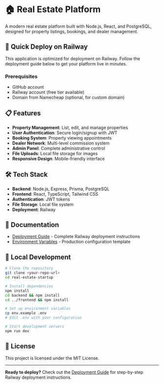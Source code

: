 # 🏠 Real Estate Platform

A modern real estate platform built with Node.js, React, and PostgreSQL, designed for property listings, bookings, and dealer management.

## 🚀 Quick Deploy on Railway

This application is optimized for deployment on Railway. Follow the deployment guide below to get your platform live in minutes.

### Prerequisites
- GitHub account
- Railway account (free tier available)
- Domain from Namecheap (optional, for custom domain)

## 📋 Features

- **Property Management**: List, edit, and manage properties
- **User Authentication**: Secure login/signup with JWT
- **Booking System**: Property viewing appointments
- **Dealer Network**: Multi-level commission system
- **Admin Panel**: Complete administrative control
- **File Uploads**: Local file storage for images
- **Responsive Design**: Mobile-friendly interface

## 🛠️ Tech Stack

- **Backend**: Node.js, Express, Prisma, PostgreSQL
- **Frontend**: React, TypeScript, Tailwind CSS
- **Authentication**: JWT tokens
- **File Storage**: Local file system
- **Deployment**: Railway

## 📖 Documentation

- [Deployment Guide](DEPLOYMENT_STEPS.md) - Complete Railway deployment instructions
- [Environment Variables](env.production.example) - Production configuration template

## 🔧 Local Development

```bash
# Clone the repository
git clone <your-repo-url>
cd real-estate-startup

# Install dependencies
npm install
cd backend && npm install
cd ../frontend && npm install

# Set up environment variables
cp env.example .env
# Edit .env with your configuration

# Start development servers
npm run dev
```

## 📄 License

This project is licensed under the MIT License.

---

**Ready to deploy?** Check out the [Deployment Guide](DEPLOYMENT_STEPS.md) for step-by-step Railway deployment instructions. 
